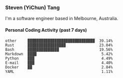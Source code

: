 ### Steven (YiChun) Tang

I'm a software engineer based in Melbourne, Australia.

#### Personal Coding Activity (past 7 days)
```
other     ▓▓▓▓▓▓▓▓▓▓▓▓▓▓▓▓▓▓▓▓▓▓▓▓▓▓▓▓▓▓  39.14%
Rust      ▓▓▓▓▓▓▓▓▓▓▓▓▓▓▓▓▓               23.04%
Bash      ▓▓▓▓▓▓▓▓▓▓▓▓▓▓                  19.56%
Markdown  ▓▓▓▓                             5.42%
Python    ▓▓▓                              4.49%
E-mail    ▓▓▓                              4.40%
Docker    ▓▓                               2.84%
YAML                                       1.11%
```

